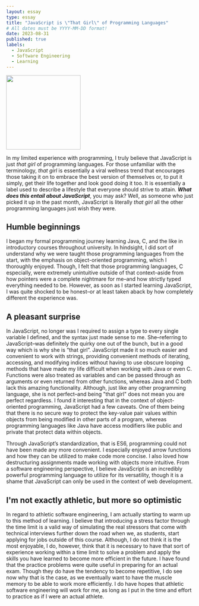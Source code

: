 ```yaml
---
layout: essay
type: essay
title: "JavaScript is \"That Girl\" of Programming Languages"
# All dates must be YYYY-MM-DD format!
date: 2023-08-31
published: true
labels:
  - JavaScript
  - Software Engineering
  - Learning
---
```


<img width="200px" class="rounded float-start pe-4" src="https://cms.rootstack.com/sites/default/files/inline-images/javascript%20logo_0.png">

In my limited experience with programming, I truly believe that JavaScript is just *that girl* of programming languages. For those unfamiliar with the terminology, *that girl* is essentially a viral wellness trend that encourages those taking it on to embrace the best version of themselves or, to put it simply, get their life together and look good doing it too. It is essentially a label used to describe a lifestyle that everyone should strive to attain. __*What does this entail about JavaScript*__, you may ask? Well, as someone who just picked it up in the past month, JavaScript is literally *that girl* all the other programming languages just wish they were.

## Humble beginnings

I began my formal programming journey learning Java, C, and the like in introductory courses throughout university. In hindsight, I did sort of understand why we were taught those programming languages from the start, with the emphasis on object-oriented programming, which I thoroughly enjoyed. Though, I felt that those programming languages, C especially, were extremely unintuitive outside of that context–aside from how pointers were a complete nightmare for me–and how strictly typed everything needed to be. However, as soon as I started learning JavaScript, I was quite shocked to be honest–or at least taken aback by how completely different the experience was.

## A pleasant surprise

In JavaScript, no longer was I required to assign a type to every single variable I defined, and the syntax just made sense to me. She–referring to JavaScript–was definitely the quirky one out of the bunch, but in a good way which is why she is “that girl”. JavaScript made it so much easier and convenient to work with strings, providing convenient methods of iterating, accessing, and modifying indices without having to use obscure looping methods that have made my life difficult when working with Java or even C. Functions were also treated as variables and can be passed through as arguments or even returned from other functions, whereas Java and C both lack this amazing functionality. Although, just like any other programming language, she is not perfect–and being "that girl" does not mean you are perfect regardless. I found it interesting that in the context of object-oriented programming, JavaScript had a few caveats. One of them being that there is no secure way to protect the key-value pair values within objects from being modified in other parts of a program, whereas programming languages like Java have access modifiers like public and private that protect data within objects.

Through JavaScript’s standardization, that is ES6, programming could not have been made any more convenient. I especially enjoyed arrow functions and how they can be utilized to make code more concise. I also loved how destructuring assignments made working with objects more intuitive. From a software engineering perspective, I believe JavaScript is an incredibly powerful programming language to utilize for its versatility, though it is a shame that JavaScript can only be used in the context of web development.

## I'm not exactly athletic, but more so optimistic

In regard to athletic software engineering, I am actually starting to warm up to this method of learning. I believe that introducing a stress factor through the time limit is a valid way of simulating the real stressors that come with technical interviews further down the road when we, as students, start applying for jobs outside of this course. Although, I do not think it is the most enjoyable, I do, however, think that it is necessary to have that sort of experience working within a time limit to solve a problem and apply the skills you have learned to become more efficient in the future. I have found that the practice problems were quite useful in preparing for an actual exam. Though they do have the tendency to become repetitive, I do see now why that is the case, as we eventually want to have the muscle memory to be able to work more efficiently. I do have hopes that athletic software engineering will work for me, as long as I put in the time and effort to practice as if I were an actual athlete.
